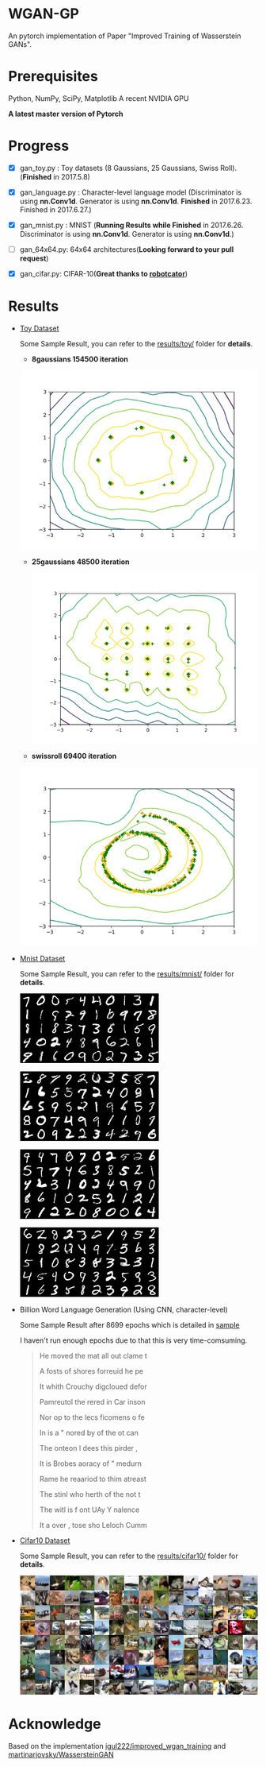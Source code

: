 # WGAN-GP
An pytorch implementation of Paper "Improved Training of Wasserstein GANs".

# Prerequisites

Python, NumPy, SciPy, Matplotlib
A recent NVIDIA GPU

**A latest master version of Pytorch**

# Progress

- [x] gan_toy.py : Toy datasets (8 Gaussians, 25 Gaussians, Swiss Roll).(**Finished** in 2017.5.8)

- [x] gan_language.py : Character-level language model (Discriminator is using **nn.Conv1d**. Generator is using **nn.Conv1d**. **Finished** in 2017.6.23. Finished in 2017.6.27.)


- [x] gan_mnist.py : MNIST (**Running Results while Finished** in 2017.6.26. Discriminator is using **nn.Conv1d**. Generator is using **nn.Conv1d**.)

- [ ] gan_64x64.py: 64x64 architectures(**Looking forward to your pull request**)

- [x] gan_cifar.py: CIFAR-10(**Great thanks to [robotcator](https://github.com/caogang/wgan-gp/pull/18)**)

# Results

- [Toy Dataset](results/toy/)

  Some Sample Result, you can refer to the [results/toy/](results/toy/) folder for **details**.

  - **8gaussians 154500 iteration**

  ![frame1612](imgs/8gaussians_frame1545.jpg)

  - **25gaussians 48500 iteration**

    ![frame485](imgs/25gaussians_frame485.jpg)

  - **swissroll 69400 iteration**

  ![frame694](imgs/swissroll_frame694.jpg)

- [Mnist Dataset](results/mnist/)

  Some Sample Result, you can refer to the [results/mnist/](results/mnist/) folder for **details**.

  ![mnist_samples_91899](imgs/mnist_samples_91899.png)

  ![mnist_samples_91899](imgs/mnist_samples_92299.png)

  ![mnist_samples_91899](imgs/mnist_samples_92499.png)

  ![mnist_samples_199999](imgs/mnist_samples_199999.png)

- Billion Word Language Generation (Using CNN, character-level)

  Some Sample Result after 8699 epochs which is detailed in [sample](imgs/lang_samples_8699.txt)

  I haven't run enough epochs due to that this is very time-comsuming.

  > He moved the mat all out clame t
  >
  > A fosts of shores forreuid he pe
  >
  > It whith Crouchy digcloued defor
  >
  > Pamreutol the rered in Car inson
  >
  > Nor op to the lecs ficomens o fe
  >
  > In is a " nored by of the ot can
  >
  > The onteon I dees this pirder , 
  >
  > It is Brobes aoracy of " medurn 
  >
  > Rame he reaariod to thim atreast
  >
  > The stinl who herth of the not t
  >
  > The witl is f ont UAy Y nalence 
  >
  > It a over , tose sho Leloch Cumm

- [Cifar10 Dataset](results/cifar10/)

  Some Sample Result, you can refer to the [results/cifar10/](results/cifar10/) folder for **details**.

  ![mnist_samples_91899](imgs/cifar10_samples_80099.jpg)

# Acknowledge

Based on the implementation [igul222/improved_wgan_training](https://github.com/igul222/improved_wgan_training) and [martinarjovsky/WassersteinGAN](https://github.com/martinarjovsky/WassersteinGAN)
